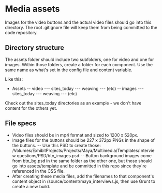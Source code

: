 # Media assets 

Images for the video buttons and the actual video files should go into this directory.
The root .gitignore file will keep them from being committed to the code repository.

## Directory structure

The assets folder should include two subfolders, one for video and one for images.
Within those folders, create a folder for each component. 
Use the same name as what's set in the config file and content variable.

Like this:

- Assets
 -- video
  --- sites_today
  --- weaving
  --- (etc)
 -- images
  --- sites_today
  --- weaving
  --- (etc)

Check out the sites_today directories as an example - we don't have content for the others yet.

## File specs 

- Video files should be in mp4 format and sized to 1200 x 520px.
- Image files for the buttons should be 227 x 372px PNGs in the shape of the buttons.
 -- Use this PSD to create those: 
 /Volumes/ExhibitProjects/Projects/Maya/Multimedia/Templates/Interview questions/PSD/btn_images.psd
 -- Button background images come from btn_bg.psd in the same folder as the other one, 
 but those should go into assets/template and be committed in this repo since they're referenced in the CSS file.
- After creating these media files, add the filenames to that component's content object in 
/source/content/maya_interviews.js, then use Grunt to create a new build.
